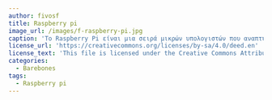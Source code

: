 ```yaml
---
author: fivosf
title: Raspberry pi
image_url: /images/f-raspberry-pi.jpg
caption: 'Το Raspberry Pi είναι μια σειρά μικρών υπολογιστών που αναπτύχθηκαν στο Ηνωμένο Βασίλειο από το Ίδρυμα Raspberry Pi για την προώθηση της διδασκαλίας της βασικής πληροφορικής στα σχολεία και στις αναπτυσσόμενες χώρες. Το αρχικό μοντέλο έγινε πολύ πιο δημοφιλές από ότι αναμενόταν, που πωλούσε εκτός της στοχευόμενης αγοράς για χρήσεις όπως η ρομποτική. Δεν περιλαμβάνει περιφερειακά (όπως πληκτρολόγια και ποντίκια). Ωστόσο, ορισμένα αξεσουάρ έχουν συμπεριληφθεί σε διάφορες επίσημες και ανεπίσημες εκδόσεις.'
license_url: 'https://creativecommons.org/licenses/by-sa/4.0/deed.en'
license_text: 'This file is licensed under the Creative Commons Attribution-Share Alike 4.0 International license. '
categories:
  - Barebones
tags:
  - Raspberry pi
---
```

